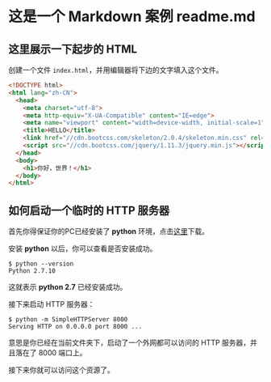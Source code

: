 # 这是一个 Markdown 案例 readme.md

## 这里展示一下起步的 HTML

创建一个文件 `index.html`，并用编辑器将下边的文字填入这个文件。

```html
<!DOCTYPE html>
<html lang="zh-CN">
  <head>
    <meta charset="utf-8">
    <meta http-equiv="X-UA-Compatible" content="IE=edge">
    <meta name="viewport" content="width=device-width, initial-scale=1">
    <title>HELLO</title>
    <link href="//cdn.bootcss.com/skeleton/2.0.4/skeleton.min.css" rel="stylesheet">
    <script src="//cdn.bootcss.com/jquery/1.11.3/jquery.min.js"></script>
  </head>
  <body>
    <h1>你好，世界！</h1>
  </body>
</html>
```

## 如何启动一个临时的 HTTP 服务器

首先你得保证你的PC已经安装了 **python** 环境，点击[这里](https://www.python.org/)下载。

安装 **python** 以后，你可以查看是否安装成功。

```shell
$ python --version
Python 2.7.10

```

这就表示 **python 2.7** 已经安装成功。

接下来启动 HTTP 服务器：

```shell
$ python -m SimpleHTTPServer 8000
Serving HTTP on 0.0.0.0 port 8000 ...

```

意思是你已经在当前文件夹下，启动了一个外网都可以访问的 HTTP 服务器，并且落在了 8000 端口上。

接下来你就可以访问这个资源了。


